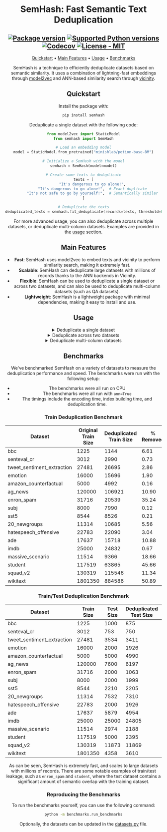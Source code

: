 
<div align="center">

# SemHash: Fast Semantic Text Deduplication


<div align="center">
  <h2>
    <a href="https://pypi.org/project/semhash/"><img src="https://img.shields.io/pypi/v/semhash?color=%23007ec6&label=pypi%20package" alt="Package version"></a>
    <a href="https://pypi.org/project/semhash/"><img src="https://img.shields.io/pypi/pyversions/semhash" alt="Supported Python versions"></a>
    <a href="https://app.codecov.io/gh/MinishLab/semhash">
    <img src="https://codecov.io/gh/MinishLab/semhash/graph/badge.svg?token=YPOD6HD0MG" alt="Codecov">
    </a>
    <a href="https://github.com/MinishLab/semhash/blob/main/LICENSE"><img src="https://img.shields.io/badge/license-MIT-green" alt="License - MIT"></a>
  </h2>


[Quickstart](#quickstart) •
[Main Features](#main-features) •
[Usage](#usage) •
[Benchmarks](#benchmarks)

</div>


SemHash is a technique to efficiently deduplicate datasets based on semantic similarity. It uses a combination of lightning-fast embeddings through [model2vec](https://github.com/MinishLab/model2vec) and ANN-based similarity search through [vicinity](https://github.com/MinishLab/vicinity).



## Quickstart

Install the package with:
```bash
pip install semhash
```

Deduplicate a single dataset with the following code:

```python
from model2vec import StaticModel
from semhash import SemHash

# Load an embedding model
model = StaticModel.from_pretrained("minishlab/potion-base-8M")

# Initialize a SemHash with the model
semhash = SemHash(model=model)

# Create some texts to deduplicate
texts = [
        "It's dangerous to go alone!",
        "It's dangerous to go alone!",  # Exact duplicate
        "It's not safe to go by yourself!",  # Semantically similar
]

# Deduplicate the texts
deduplicated_texts = semhash.fit_deduplicate(records=texts, threshold=0.5)
```

For more advanced usage, you can also deduplicate across multiple datasets, or deduplicate multi-column datasets. Examples are provided in the [usage](#usage) section.


## Main Features

- **Fast**: SemHash uses model2vec to embed texts and vicinity to perform similarity search, making it extremely fast.
- **Scalable**: SemHash can deduplicate large datasets with millions of records thanks to the ANN backends in Vicinity.
- **Flexible**: SemHash can be used to deduplicate a single dataset or across two datasets, and can also be used to deduplicate multi-column datasets (such as QA datasets).
- **Lightweight**: SemHash is a lightweight package with minimal dependencies, making it easy to install and use.

## Usage

<details>
<summary>  Deduplicate a single dataset </summary>
<br>

The following code snippet shows how to deduplicate a single dataset using SemHash:

```python
from model2vec import StaticModel
from semhash import SemHash

# Load an embedding model
model = StaticModel.from_pretrained("minishlab/potion-base-8M")

# Initialize a SemHash with the model
semhash = SemHash(model=model)

# Create some texts to deduplicate
texts = [
        "It's dangerous to go alone!",
        "It's dangerous to go alone!",  # Exact duplicate
        "It's not safe to go by yourself!",  # Semantically similar
]

# Deduplicate the texts
deduplicated_texts = semhash.fit_deduplicate(records=texts, threshold=0.5)
```
</details>

<details>
<summary>  Deduplicate across two datasets </summary>
<br>

The following code snippet shows how to deduplicate across two datasets using SemHash (in this example, a training and test dataset):

```python
from model2vec import StaticModel
from semhash import SemHash

# Load an embedding model
model = StaticModel.from_pretrained("minishlab/potion-base-8M")

# Initialize a SemHash with the model
semhash = SemHash(model=model)

# Create some texts to deduplicate
train = [
    "It's dangerous to go alone!",
    "It's a secret to everybody.",
    "Ganondorf has invaded Hyrule!",
]
test = [
    "It's dangerous to go alone!",  # Exact duplicate
    "It's not safe to go by yourself!",  # Semantically similar
    "The master sword seals the darkness",
]

# Fit on the training data
semhash.fit(records=train)
# Deduplicate the test data against the training data
deduplicated_texts = semhash.deduplicate(records=test, threshold=0.5)
```

</details>

<details>
<summary>  Deduplicate multi-column datasets </summary>
<br>

The following code snippet shows how to deduplicate multi-column datasets using SemHash (in this example, a QA dataset with questions, contexts, and answers):

```python
from model2vec import StaticModel
from semhash import SemHash

# Load an embedding model
model = StaticModel.from_pretrained("minishlab/potion-base-8M")

# Initialize a SemHash with the model and columns to deduplicate
semhash = SemHash(model=model, columns=["question", "context", "answer"])

# Create some texts to deduplicate
records = [
    {"question": "What is the hero's name?", "context": "The hero is Link", "answer": "Link"},
    {"question": "What is the hero's name?", "context": "The hero is Link", "answer": "Link"},  # Exact duplicate
    {
        "question": "Who is the protagonist?",
        "context": "In this story, Link is the hero",
        "answer": "Link",
    },  # Semantically similar
    {"question": "Who is the princess?", "context": "The princess is Zelda", "answer": "Zelda"},
]

# Deduplicate the records
deduplicated_records = semhash.fit_deduplicate(records=records, threshold=0.5)
```

</details>

## Benchmarks

We've benchmarked SemHash on a variety of datasets to measure the deduplication performance and speed. The benchmarks were run with the following setup:
- The benchmarks were all run on CPU
- The benchmarks were all run with `ann=True`
- The timings include the encoding time, index building time, and deduplication time.

### Train Deduplication Benchmark

| Dataset | Original Train Size | Deduplicated Train Size | % Removed | Deduplication Time (s) |
| --- | --- | --- | --- | --- |
| bbc | 1225 | 1144 | 6.61 | 0.23 |
| senteval_cr | 3012 | 2990 | 0.73 | 0.13 |
| tweet_sentiment_extraction | 27481 | 26695 | 2.86 | 1.64 |
| emotion | 16000 | 15696 | 1.90 | 0.66 |
| amazon_counterfactual | 5000 | 4992 | 0.16 | 0.31 |
| ag_news | 120000 | 106921 | 10.90 | 4.21 |
| enron_spam | 31716 | 20539 | 35.24 | 1.57 |
| subj | 8000 | 7990 | 0.12 | 0.57 |
| sst5 | 8544 | 8526 | 0.21 | 0.55 |
| 20_newgroups | 11314 | 10685 | 5.56 | 0.69 |
| hatespeech_offensive | 22783 | 22090 | 3.04 | 0.84 |
| ade | 17637 | 15718 | 10.88 | 0.68 |
| imdb | 25000 | 24832 | 0.67 | 1.65 |
| massive_scenario | 11514 | 9366 | 18.66 | 0.43 |
| student | 117519 | 63865 | 45.66 | 4.18 |
| squad_v2 | 130319 | 115546 | 11.34 | 11.20 |
| wikitext | 1801350 | 884586 | 50.89 | 56.11 |


### Train/Test Deduplication Benchmark

| Dataset | Train Size | Test Size | Deduplicated Test Size | % Removed | Deduplication Time (s) |
| --- | --- | --- | --- | --- | --- |
| bbc | 1225 | 1000 | 875 | 12.50 | 0.39 |
| senteval_cr | 3012 | 753 | 750 | 0.40 | 0.11 |
| tweet_sentiment_extraction | 27481 | 3534 | 3411 | 3.48 | 0.86 |
| emotion | 16000 | 2000 | 1926 | 3.70 | 0.56 |
| amazon_counterfactual | 5000 | 5000 | 4990 | 0.20 | 0.48 |
| ag_news | 120000 | 7600 | 6197 | 18.46 | 3.38 |
| enron_spam | 31716 | 2000 | 1063 | 46.85 | 1.98 |
| subj | 8000 | 2000 | 1999 | 0.05 | 0.58 |
| sst5 | 8544 | 2210 | 2205 | 0.23 | 0.56 |
| 20_newgroups | 11314 | 7532 | 7310 | 2.95 | 2.26 |
| hatespeech_offensive | 22783 | 2000 | 1926 | 3.70 | 0.72 |
| ade | 17637 | 5879 | 4954 | 15.73 | 0.82 |
| imdb | 25000 | 25000 | 24805 | 0.78 | 2.65 |
| massive_scenario | 11514 | 2974 | 2188 | 26.43 | 0.43 |
| student | 117519 | 5000 | 2395 | 52.10 | 3.02 |
| squad_v2 | 130319 | 11873 | 11869 | 0.03 | 9.11 |
| wikitext | 1801350 | 4358 | 3610 | 17.16 | 36.10 |


As can be seen, SemHash is extremely fast, and scales to large datasets with millions of records. There are some notable examples of train/test leakage, such as `enron_spam` and `student`, where the test dataset contains a significant amount of semantic overlap with the training dataset.

### Reproducing the Benchmarks

To run the benchmarks yourself, you can use the following command:

```bash
python -m benchmarks.run_benchmarks
```
Optionally, the datasets can be updated in the [datasets.py](https://github.com/MinishLab/semhash/blob/main/benchmarks/datasets.py) file.
